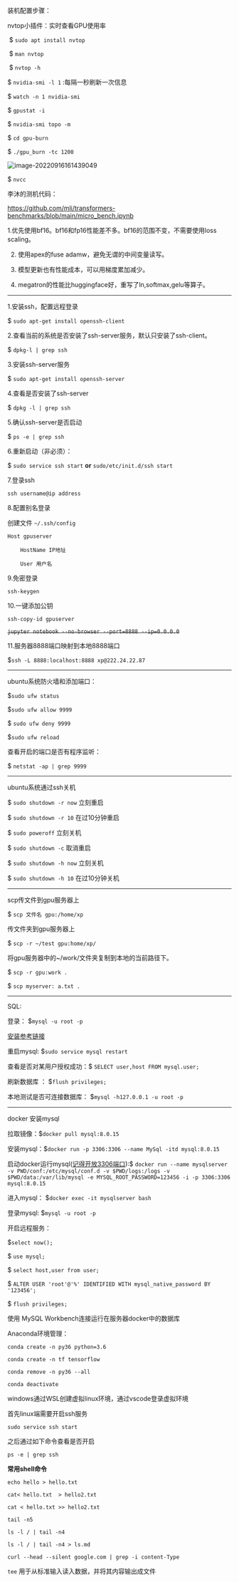 装机配置步骤：

nvtop小插件：实时查看GPU使用率

​	$ `sudo apt install nvtop`

​	$ `man nvtop`

​	$ `nvtop -h`

$ `nvidia-smi -l 1` :每隔一秒刷新一次信息

$ `watch -n 1 nvidia-smi`

$ `gpustat -i`

$ `nvidia-smi topo -m`

$ `cd gpu-burn`

$ `./gpu_burn -tc 1200`

![image-20220916161439049](G:\typora_image_store\image-20220916161439049.png)





$ `nvcc`

李沐的测机代码： 

https://github.com/mli/transformers-benchmarks/blob/main/micro_bench.ipynb



   1.优先使用bf16。bf16和fp16性能差不多。bf16的范围不变，不需要使用loss scaling。

2. 使用apex的fuse adamw，避免无谓的中间变量读写。

3. 模型更新也有性能成本，可以用梯度累加减少。

4. megatron的性能比huggingface好，重写了ln,softmax,gelu等算子。

---

1.安装ssh，配置远程登录

$ `sudo apt-get install openssh-client`

2.查看当前的系统是否安装了ssh-server服务，默认只安装了ssh-client。

$ `dpkg-l | grep ssh`

3.安装ssh-server服务

$ `sudo apt-get install openssh-server`

4.查看是否安装了ssh-server

$ `dpkg -l | grep ssh`

5.确认ssh-server是否启动

$ `ps -e | grep ssh`

6.重新启动（非必须）：

$ `sudo service ssh start` **or** `sudo/etc/init.d/ssh start`

7.登录ssh

`ssh username@ip address`

8.配置别名登录

创建文件 `~/.ssh/config`

```shell
Host gpuserver

	HostName IP地址

	User 用户名
```

9.免密登录

`ssh-keygen`

10.一键添加公钥

`ssh-copy-id gpuserver`

~~`jupyter notebook --no-browser --port=8888 --ip=0.0.0.0`~~

11.服务器8888端口映射到本地8888端口

$`ssh -L 8888:localhost:8888 xp@222.24.22.87`

---

ubuntu系统防火墙和添加端口：

$`sudo ufw status`

$`sudo ufw allow 9999`

$ `sudo ufw deny 9999`

$`sudo ufw reload`

查看开启的端口是否有程序监听：

$ `netstat -ap | grep 9999`

---

ubuntu系统通过ssh关机

$ `sudo shutdown -r now` 立刻重启

$ `sudo shutdown -r 10` 在过10分钟重启

$ `sudo poweroff` 立刻关机

$ `sudo shutdown -c` 取消重启

$ `sudo shutdown -h now` 立刻关机

$ `sudo shutdown -h 10` 在过10分钟关机

---

scp传文件到gpu服务器上

$ `scp 文件名 gpu:/home/xp`

传文件夹到gpu服务器上

$ `scp -r ~/test gpu:home/xp/`

将gpu服务器中的~/work/文件夹复制到本地的当前路径下。

$ `scp -r gpu:work .`

$ `scp myserver: a.txt .`

----

SQL:

登录： $`mysql -u root -p`

[安装参考链接](https://kalacloud.com/blog/ubuntu-install-mysql/)

重启mysql: $`sudo service mysql restart`

查看是否对某用户授权成功：$ `SELECT user,host FROM mysql.user;`

刷新数据库 ： $`flush privileges;`

本地测试是否可连接数据库： $`mysql -h127.0.0.1 -u root -p`

---

docker 安装mysql

拉取镜像：$`docker pull mysql:8.0.15`

安装mysql：$`docker run -p 3306:3306 --name MySql -itd mysql:8.0.15`

启动docker运行mysql(<u>记得开放3306端口</u>):$ `docker run --name mysqlserver -v PWD/conf:/etc/mysql/conf.d -v $PWD/logs:/logs -v $PWD/data:/var/lib/mysql -e MYSQL_ROOT_PASSWORD=123456 -i -p 3306:3306 mysql:8.0.15`

进入mysql： $`docker exec -it mysqlserver bash`

登录mysql: $`mysql -u root -p`

开启远程服务：

$`select now();`

$  `use mysql;`

$ `select host,user from user;`

$ `ALTER USER 'root'@'%' IDENTIFIED WITH mysql_native_password BY '123456';`

$ `flush privileges;`

使用 MySQL Workbench连接运行在服务器docker中的数据库

Anaconda环境管理：

`conda create -n py36 python=3.6`

`conda create -n tf tensorflow`

`conda remove -n py36 --all`

`conda deactivate`

windows通过WSL创建虚拟linux环境，通过vscode登录虚拟环境

首先linux端需要开启ssh服务

`sudo service ssh start`

之后通过如下命令查看是否开启

`ps -e | grep ssh`

**常用shell命令**

`echo hello > hello.txt`

`cat< hello.txt  > hello2.txt`

`cat < hello.txt >> hello2.txt`

`tail -n5`

`ls -l / | tail -n4`

`ls -l / | tail -n4 > ls.md`

`curl --head --silent google.com | grep -i content-Type`

`tee` 用于从标准输入读入数据，并将其内容输出成文件

